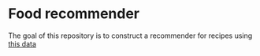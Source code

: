 # Food recommender

The goal of this repository is to construct a recommender for recipes using [this data](https://www.kaggle.com/datasets/irkaal/foodcom-recipes-and-reviews)
